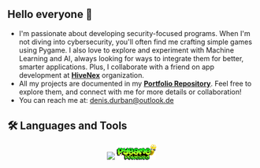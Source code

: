 ## Hello everyone 👋

- I'm passionate about developing security-focused programs. When I'm not diving into cybersecurity, you'll often find me crafting simple games using Pygame. I also love to explore and experiment with Machine Learning and AI, always looking for ways to integrate them for better, smarter applications. Plus, I collaborate with a friend on app development at **[HiveNex](https://github.com/HiveNex/HiveHub)** organization.
- All my projects are documented in my **[Portfolio Repository](https://github.com/EkkoN7/Portfolio)**. Feel free to explore them, and connect with me for more details or collaboration!
- You can reach me at: [denis.durban@outlook.de](mailto:denis.durban@outlook.de)

## 🛠️ Languages and Tools

<p align="center">
  <img src="https://skillicons.dev/icons?i=python" /> 
  <img src="https://github.com/EkkoN7/EkkoN7/blob/main/assets/pygame_logo.png?raw=true" alt="Pygame" width="80"/>
</p>


